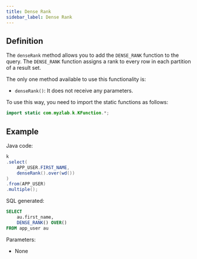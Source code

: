 ```yaml
---
title: Dense Rank
sidebar_label: Dense Rank
---
```


## Definition

The `denseRank` method allows you to add the `DENSE_RANK` function to the query. The `DENSE_RANK` function assigns a rank to every row in each partition of a result set.

The only one method available to use this functionality is:

- `denseRank()`: It does not receive any parameters.

To use this way, you need to import the static functions as follows:

```java
import static com.myzlab.k.KFunction.*;
```

## Example

Java code:

```java
k
.select(
    APP_USER.FIRST_NAME,
    denseRank().over(wd())
)
.from(APP_USER)
.multiple();
```

SQL generated:

```sql
SELECT
    au.first_name,
    DENSE_RANK() OVER()
FROM app_user au
```

Parameters:

- None